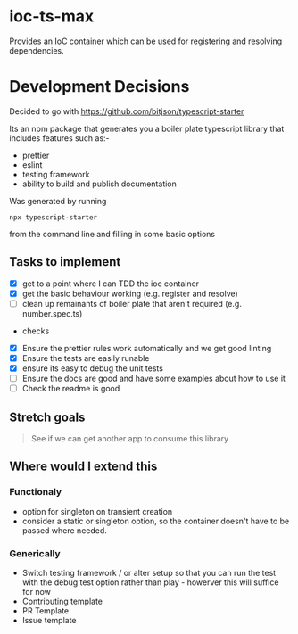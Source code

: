 # ioc-ts-max

Provides an IoC container which can be used for registering and resolving dependencies.

# Development Decisions

Decided to go with https://github.com/bitjson/typescript-starter

Its an npm package that generates you a boiler plate typescript library that includes features such as:-

- prettier
- eslint
- testing framework
- ability to build and publish documentation

Was generated by running

`npx typescript-starter`

from the command line and filling in some basic options

## Tasks to implement

- [x] get to a point where I can TDD the ioc container
- [x] get the basic behaviour working (e.g. register and resolve)
- [ ] clean up remainants of boiler plate that aren't required (e.g. number.spec.ts)

- checks
- [x] Ensure the prettier rules work automatically and we get good linting
- [x] Ensure the tests are easily runable
- [x] ensure its easy to debug the unit tests
- [ ] Ensure the docs are good and have some examples about how to use it
- [ ] Check the readme is good

## Stretch goals

> See if we can get another app to consume this library

## Where would I extend this

### Functionaly

- option for singleton on transient creation
- consider a static or singleton option, so the container doesn't have to be passed where needed.

### Generically

- Switch testing framework / or alter setup so that you can run the test with the debug test option rather than play - howerver this will suffice for now
- Contributing template
- PR Template
- Issue template
